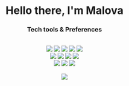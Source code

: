  
<div align="center">
  <h1>Hello there, I'm Malova</h1>
  <h3>Tech tools & Preferences</h3>
  <br/>
  <img src='https://img.shields.io/badge/Linux-185886?style=flat&logo=linux' />
  <img src='https://img.shields.io/badge/VS Code-2775eb?style=flat&logo=vscode' />
  <img src='https://img.shields.io/badge/JavaScript-ebd727?style=flat&logo=javascript' />
  <img src='https://img.shields.io/badge/HTML5-ebebeb?style=flat&logo=html5' /> 
  <img src='https://img.shields.io/badge/CSS3-2775eb?style=flat&logo=css3' />
  <br />
  <img src='https://img.shields.io/badge/React-e0675?style=flat&logo=react' />
  <img src='https://img.shields.io/badge/NodeJs-e0675?style=flat&logo=node.js'/>
  <img src='https://img.shields.io/badge/Express-ebd727?style=flat&logo=express' />
  <img src='https://img.shields.io/badge/MongoDB-e0675?style=flat&logo=mongodb' />
  <br />
  <img src='https://img.shields.io/badge/NPM-e0675?style=flat&logo=npm' />
  <img src='https://img.shields.io/badge/Webpack-e0675?style=flat&logo=webpack' />
  <img src='https://img.shields.io/badge/Git-fffada?style=flat&logo=git' />
  <br />
  <br />
  <img src ='https://github-readme-stats.vercel.app/api?username=maloPRO&show_icons=true&theme=dark' /> 
  
</div>

<!---
maloPRO/maloPRO is a ✨ special ✨ repository because its `README.md` (this file) appears on your GitHub profile.
You can click the Preview link to take a look at your changes.
--->
